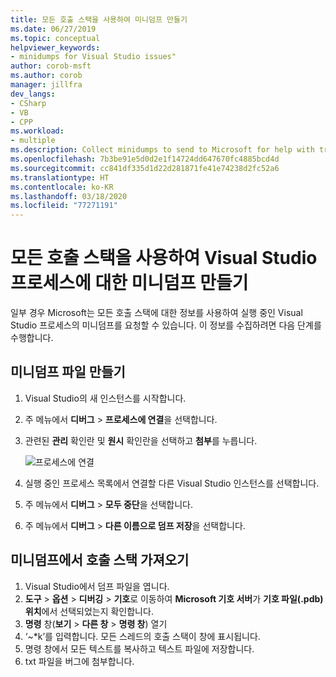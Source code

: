 ```yaml
---
title: 모든 호출 스택을 사용하여 미니덤프 만들기
ms.date: 06/27/2019
ms.topic: conceptual
helpviewer_keywords:
- minidumps for Visual Studio issues"
author: corob-msft
ms.author: corob
manager: jillfra
dev_langs:
- CSharp
- VB
- CPP
ms.workload:
- multiple
ms.description: Collect minidumps to send to Microsoft for help with troubleshooting issues with Visual Studio
ms.openlocfilehash: 7b3be91e5d0d2e1f14724dd647670fc4885bcd4d
ms.sourcegitcommit: cc841df335d1d22d281871fe41e74238d2fc52a6
ms.translationtype: HT
ms.contentlocale: ko-KR
ms.lasthandoff: 03/18/2020
ms.locfileid: "77271191"
---
```

# <a name="create-minidumps-for-a-visual-studio-process-with-all-call-stacks"></a>모든 호출 스택을 사용하여 Visual Studio 프로세스에 대한 미니덤프 만들기

일부 경우 Microsoft는 모든 호출 스택에 대한 정보를 사용하여 실행 중인 Visual Studio 프로세스의 미니덤프를 요청할 수 있습니다. 이 정보를 수집하려면 다음 단계를 수행합니다.

## <a name="create-the-minidump-file"></a>미니덤프 파일 만들기

1. Visual Studio의 새 인스턴스를 시작합니다.
1. 주 메뉴에서 **디버그** > **프로세스에 연결**을 선택합니다.
1. 관련된 **관리** 확인란 및 **원시** 확인란을 선택하고 **첨부**를 누릅니다.

   ![프로세스에 연결](../ide/media/attach-to-process.png)

1. 실행 중인 프로세스 목록에서 연결할 다른 Visual Studio 인스턴스를 선택합니다.
1. 주 메뉴에서 **디버그** > **모두 중단**을 선택합니다.
1. 주 메뉴에서 **디버그** > **다른 이름으로 덤프 저장**을 선택합니다.

## <a name="get-the-call-stacks-from-the-minidump"></a>미니덤프에서 호출 스택 가져오기

1. Visual Studio에서 덤프 파일을 엽니다.
1. **도구** > **옵션** > **디버깅** > **기호**로 이동하여 **Microsoft 기호 서버**가 **기호 파일(.pdb) 위치**에서 선택되었는지 확인합니다.
1. **명령** 창(**보기** > **다른 창** > **명령 창**) 열기
1. ‘~*k’를 입력합니다. 모든 스레드의 호출 스택이 창에 표시됩니다.
1. 명령 창에서 모든 텍스트를 복사하고 텍스트 파일에 저장합니다.
1. txt 파일을 버그에 첨부합니다.
